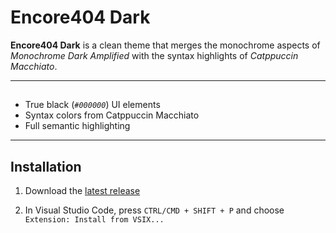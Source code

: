 # Encore404 Dark 
 
**Encore404 Dark** is a clean theme that merges the monochrome aspects of *Monochrome Dark Amplified* with the syntax highlights of *Catppuccin Macchiato*.

---

##
 - True black (*`#000000`*) UI elements
 - Syntax colors from Catppuccin Macchiato 
 - Full semantic highlighting
  
---

## Installation

1. Download the [latest release](https://github.com/encore404/encore404-dark/releases/latest)

2. In Visual Studio Code, press `CTRL/CMD + SHIFT + P` and choose `Extension: Install from VSIX...`